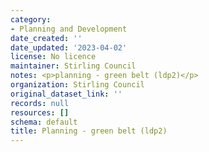 ```yaml
---
category:
- Planning and Development
date_created: ''
date_updated: '2023-04-02'
license: No licence
maintainer: Stirling Council
notes: <p>planning - green belt (ldp2)</p>
organization: Stirling Council
original_dataset_link: ''
records: null
resources: []
schema: default
title: Planning - green belt (ldp2)
---
```

